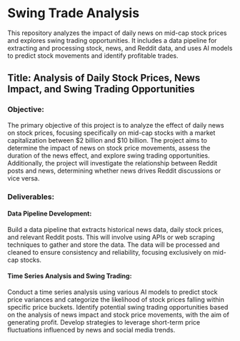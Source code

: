 # Swing Trade Analysis
This repository analyzes the impact of daily news on mid-cap stock prices and explores swing trading opportunities. It includes a data pipeline for extracting and processing stock, news, and Reddit data, and uses AI models to predict stock movements and identify profitable trades.

## Title: Analysis of Daily Stock Prices, News Impact, and Swing Trading Opportunities

### Objective:
The primary objective of this project is to analyze the effect of daily news on stock prices, focusing specifically on mid-cap stocks with a market capitalization between $2 billion and $10 billion. The project aims to determine the impact of news on stock price movements, assess the duration of the news effect, and explore swing trading opportunities. Additionally, the project will investigate the relationship between Reddit posts and news, determining whether news drives Reddit discussions or vice versa.

### Deliverables:

#### Data Pipeline Development:

Build a data pipeline that extracts historical news data, daily stock prices, and relevant Reddit posts. This will involve using APIs or web scraping techniques to gather and store the data.
The data will be processed and cleaned to ensure consistency and reliability, focusing exclusively on mid-cap stocks.

#### Time Series Analysis and Swing Trading:

Conduct a time series analysis using various AI models to predict stock price variances and categorize the likelihood of stock prices falling within specific price buckets.
Identify potential swing trading opportunities based on the analysis of news impact and stock price movements, with the aim of generating profit.
Develop strategies to leverage short-term price fluctuations influenced by news and social media trends.
